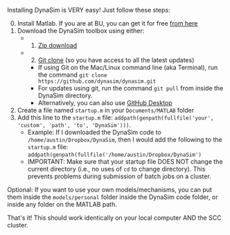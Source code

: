 Installing DynaSim is VERY easy! Just follow these steps:

0. Install Matlab. If you are at BU, you can get it for free [from here](http://www.bu.edu/tech/services/cccs/desktop/distribution/mathsci/matlab/)
1. Download the DynaSim toolbox using either:
    - 1. [Zip download](https://github.com/DynaSim/DynaSim/archive/master.zip)
    - 2. [Git clone](https://github.com/DynaSim/DynaSim.git) (so you have access to all the latest updates)
      - If using Git on the Mac/Linux command line (aka Terminal), run the command
        `git clone https://github.com/dynasim/dynasim.git`
      - For updates using git, run the command `git pull` from inside the DynaSim directory.
      - Alternatively, you can also use [GitHub Desktop](https://desktop.github.com/)
2. Create a file named `startup.m` in your `Documents/MATLAB` folder
3. Add this line to the `startup.m` file: `addpath(genpath(fullfile('your', 'custom', 'path', 'to', 'DynaSim')))`.
    - Example: If I downloaded the DynaSim code to `/home/austin/Dropbox/DynaSim`, then I would add the following to the `startup.m` file: `addpath(genpath(fullfile('/home/austin/Dropbox/DynaSim')`
    - IMPORTANT: Make sure that your startup file DOES NOT change the current directory (i.e., no uses of `cd` to change directory). This prevents problems during submission of batch jobs on a cluster.

Optional: If you want to use your own models/mechanisms, you can put them inside the `models/personal` folder inside the  DynaSim code folder, or inside any folder on the MATLAB path.

That's it! This should work identically on your local computer AND the SCC cluster.